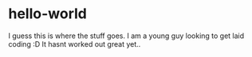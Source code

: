 # hello-world
I guess this is where the stuff goes.
I am a young guy looking to get laid coding :D It hasnt worked out great yet..
